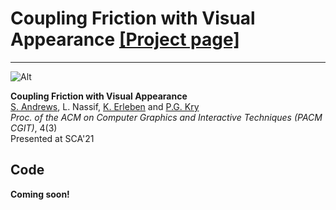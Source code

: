 # Coupling Friction with Visual Appearance [[Project page]](https://profs.etsmtl.ca/sandrews/publication/texturefriction_sca2021/)

<hr/>

![Alt](https://profs.etsmtl.ca/sandrews/img/teasers/textureFriction_SCA21.png "Title")

**Coupling Friction with Visual Appearance** <br/>
[S. Andrews](https://profs.etsmtl.ca/sandrews/), L. Nassif, [K. Erleben](https://iphys.wordpress.com/) and [P.G. Kry](https://www.cs.mcgill.ca/~kry/) <br/>
_Proc. of the ACM on Computer Graphics and Interactive Techniques (PACM CGIT)_, 4(3) <br/>
Presented at SCA'21 <br/>

## Code 
**Coming soon!**
